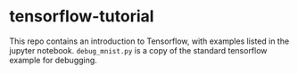 # tensorflow-tutorial

This repo contains an introduction to Tensorflow, with examples listed in the jupyter notebook. `debug_mnist.py` is a copy of the standard tensorflow example for debugging. 
